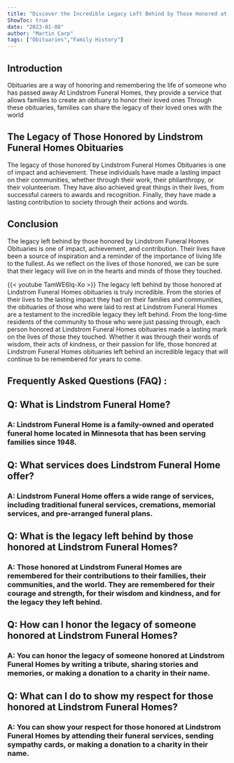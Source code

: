 ```yaml
---
title: "Discover the Incredible Legacy Left Behind by Those Honored at Lindstrom Funeral Homes Obituaries"
ShowToc: true 
date: "2023-01-08"
author: "Martin Carp" 
tags: ["Obituaries","Family History"]
---
```

## Introduction

Obituaries are a way of honoring and remembering the life of someone who has passed away At Lindstrom Funeral Homes, they provide a service that allows families to create an obituary to honor their loved ones Through these obituaries, families can share the legacy of their loved ones with the world 

## The Legacy of Those Honored by Lindstrom Funeral Homes Obituaries

The legacy of those honored by Lindstrom Funeral Homes Obituaries is one of impact and achievement. These individuals have made a lasting impact on their communities, whether through their work, their philanthropy, or their volunteerism. They have also achieved great things in their lives, from successful careers to awards and recognition. Finally, they have made a lasting contribution to society through their actions and words. 

## Conclusion

The legacy left behind by those honored by Lindstrom Funeral Homes Obituaries is one of impact, achievement, and contribution. Their lives have been a source of inspiration and a reminder of the importance of living life to the fullest. As we reflect on the lives of those honored, we can be sure that their legacy will live on in the hearts and minds of those they touched.

{{< youtube TamWE6Iq-Xo >}} 
The legacy left behind by those honored at Lindstrom Funeral Homes obituaries is truly incredible. From the stories of their lives to the lasting impact they had on their families and communities, the obituaries of those who were laid to rest at Lindstrom Funeral Homes are a testament to the incredible legacy they left behind. From the long-time residents of the community to those who were just passing through, each person honored at Lindstrom Funeral Homes obituaries made a lasting mark on the lives of those they touched. Whether it was through their words of wisdom, their acts of kindness, or their passion for life, those honored at Lindstrom Funeral Homes obituaries left behind an incredible legacy that will continue to be remembered for years to come.

## Frequently Asked Questions (FAQ) :
<h2>Q: What is Lindstrom Funeral Home?</h2>

<h3>A: Lindstrom Funeral Home is a family-owned and operated funeral home located in Minnesota that has been serving families since 1948.</h3>

<h2>Q: What services does Lindstrom Funeral Home offer?</h2>

<h3>A: Lindstrom Funeral Home offers a wide range of services, including traditional funeral services, cremations, memorial services, and pre-arranged funeral plans.</h3>

<h2>Q: What is the legacy left behind by those honored at Lindstrom Funeral Homes?</h2>

<h3>A: Those honored at Lindstrom Funeral Homes are remembered for their contributions to their families, their communities, and the world. They are remembered for their courage and strength, for their wisdom and kindness, and for the legacy they left behind.</h3>

<h2>Q: How can I honor the legacy of someone honored at Lindstrom Funeral Homes?</h2>

<h3>A: You can honor the legacy of someone honored at Lindstrom Funeral Homes by writing a tribute, sharing stories and memories, or making a donation to a charity in their name.</h3>

<h2>Q: What can I do to show my respect for those honored at Lindstrom Funeral Homes?</h2>

<h3>A: You can show your respect for those honored at Lindstrom Funeral Homes by attending their funeral services, sending sympathy cards, or making a donation to a charity in their name.</h3>



